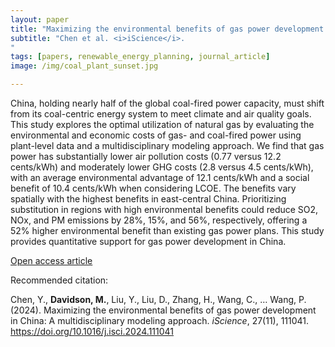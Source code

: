 ```yaml
---
layout: paper
title: "Maximizing the environmental benefits of gas power development in China: A multidisciplinary modeling approach"
subtitle: "Chen et al. <i>iScience</i>.
"
tags: [papers, renewable_energy_planning, journal_article]
image: /img/coal_plant_sunset.jpg

---
```


China, holding nearly half of the global coal-fired power capacity, must shift from its coal-centric energy system to meet climate and air quality goals. This study explores the optimal utilization of natural gas by evaluating the environmental and economic costs of gas- and coal-fired power using plant-level data and a multidisciplinary modeling approach. We find that gas power has substantially lower air pollution costs (0.77 versus 12.2 cents/kWh) and moderately lower GHG costs (2.8 versus 4.5 cents/kWh), with an average environmental advantage of 12.1 cents/kWh and a social benefit of 10.4 cents/kWh when considering LCOE. The benefits vary spatially with the highest benefits in east-central China. Prioritizing substitution in regions with high environmental benefits could reduce SO2, NOx, and PM emissions by 28%, 15%, and 56%, respectively, offering a 52% higher environmental benefit than existing gas power plans. This study provides quantitative support for gas power development in China.


[Open access article](https://www.sciencedirect.com/science/article/pii/S2589004224022661)


Recommended citation:

Chen, Y., **Davidson, M.**, Liu, Y., Liu, D., Zhang, H., Wang, C., … Wang, P. (2024). Maximizing the environmental benefits of gas power development in China: A multidisciplinary modeling approach. _iScience_, 27(11), 111041. https://doi.org/10.1016/j.isci.2024.111041






